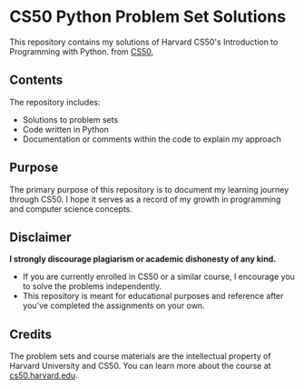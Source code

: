 # CS50 Python Problem Set Solutions 

This repository contains my solutions of Harvard CS50's Introduction to Programming with Python.
from [CS50](https://cs50.harvard.edu/),

## Contents  
The repository includes:  
- Solutions to problem sets 
- Code written in Python 
- Documentation or comments within the code to explain my approach  

## Purpose  
The primary purpose of this repository is to document my learning journey through CS50. 
I hope it serves as a record of my growth in programming and computer science concepts.  

## Disclaimer  
**I strongly discourage plagiarism or academic dishonesty of any kind.**  
- If you are currently enrolled in CS50 or a similar course, I encourage you to solve the problems independently.  
- This repository is meant for educational purposes and reference after you've completed the assignments on your own.  

## Credits  
The problem sets and course materials are the intellectual property of Harvard University and CS50. 
You can learn more about the course at [cs50.harvard.edu](https://cs50.harvard.edu/).  
